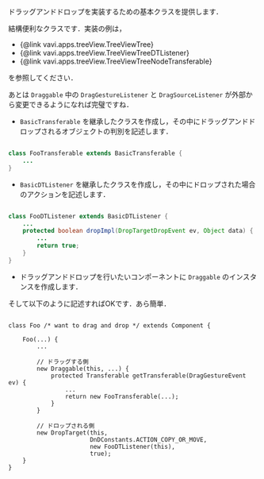 ドラッグアンドドロップを実装するための基本クラスを提供します．

結構便利なクラスです．実装の例は，

 * {@link vavi.apps.treeView.TreeViewTree}
 * {@link vavi.apps.treeView.TreeViewTreeDTListener}
 * {@link vavi.apps.treeView.TreeViewTreeNodeTransferable}

を参照してください．

あとは <code>Draggable</code> 中の <code>DragGestureListener</code> と <code>DragSourceListener</code> が外部から変更できるようになれば完璧ですね．

 * <code>BasicTransferable</code> を継承したクラスを作成し，その中にドラッグアンドドロップされるオブジェクトの判別を記述します．

```java

class FooTransferable extends BasicTransferable {
    ...
}

```

 * <code>BasicDTListener</code> を継承したクラスを作成し，その中にドロップされた場合のアクションを記述します．

```java

class FooDTListener extends BasicDTListener {
    ...
    protected boolean dropImpl(DropTargetDropEvent ev, Object data) {
        ...
        return true;
    }
}
```

 * ドラッグアンドドロップを行いたいコンポーネントに <code>Draggable</code> のインスタンスを作成します．

そして以下のように記述すればOKです．あら簡単．

```

class Foo /* want to drag and drop */ extends Component {

    Foo(...) {
        ...

        // ドラッグする側
        new Draggable(this, ...) {
            protected Transferable getTransferable(DragGestureEvent ev) {
                ...
                return new FooTransferable(...);
            }
        }

        // ドロップされる側
        new DropTarget(this, 
                       DnDConstants.ACTION_COPY_OR_MOVE,
                       new FooDTListener(this),
                       true);
    }
}

```
